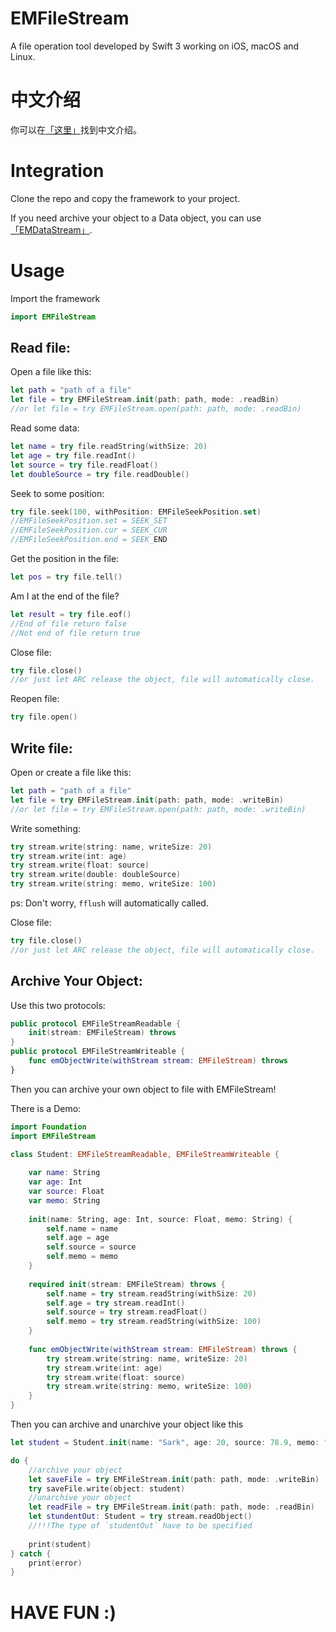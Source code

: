 # EMFileStream

A file operation tool developed by Swift 3 working on iOS, macOS and Linux.

#  中文介绍

你可以在[「这里」](http://enumsblog.com/post?pid=16011)找到中文介绍。

# Integration

Clone the repo and copy the framework to your project.

If you need archive your object to a Data object, you can use [「EMDataStream」](https://github.com/trmbhs/EMDataStream).

# Usage

Import the framework

```swift
import EMFileStream
```

## Read file:

Open a file like this:

```swift
let path = "path of a file"
let file = try EMFileStream.init(path: path, mode: .readBin)
//or let file = try EMFileStream.open(path: path, mode: .readBin)
```

Read some data:

```swift
let name = try file.readString(withSize: 20)
let age = try file.readInt()
let source = try file.readFloat()
let doubleSource = try file.readDouble()
```

Seek to some position:

```swift
try file.seek(100, withPosition: EMFileSeekPosition.set)
//EMFileSeekPosition.set = SEEK_SET
//EMFileSeekPosition.cur = SEEK_CUR
//EMFileSeekPosition.end = SEEK_END
```

Get the position in the file:

```swift
let pos = try file.tell()
```

Am I at the end of the file?

```swift
let result = try file.eof()
//End of file return false
//Not end of file return true
```

Close file:

```swift
try file.close()
//or just let ARC release the object, file will automatically close.
```

Reopen file:

```swift
try file.open()
```

## Write file:

Open or create a file like this:

```swift
let path = "path of a file"
let file = try EMFileStream.init(path: path, mode: .writeBin)
//or let file = try EMFileStream.open(path: path, mode: .writeBin)
```

Write something:

```swift
try stream.write(string: name, writeSize: 20)
try stream.write(int: age)
try stream.write(float: source)
try stream.write(double: doubleSource)
try stream.write(string: memo, writeSize: 100)
```

ps: Don't worry,  `fflush` will automatically called.

Close file:

```swift
try file.close()
//or just let ARC release the object, file will automatically close.
```

## Archive Your Object:

Use this two protocols:

```swift
public protocol EMFileStreamReadable {
    init(stream: EMFileStream) throws
}
public protocol EMFileStreamWriteable {
    func emObjectWrite(withStream stream: EMFileStream) throws
}
```

Then you can archive your own object to file with EMFileStream!

There is a Demo:

```swift
import Foundation
import EMFileStream

class Student: EMFileStreamReadable, EMFileStreamWriteable {
    
    var name: String
    var age: Int
    var source: Float
    var memo: String
    
    init(name: String, age: Int, source: Float, memo: String) {
        self.name = name
        self.age = age
        self.source = source
        self.memo = memo
    }
    
    required init(stream: EMFileStream) throws {
        self.name = try stream.readString(withSize: 20)
        self.age = try stream.readInt()
        self.source = try stream.readFloat()
        self.memo = try stream.readString(withSize: 100)
    }
    
    func emObjectWrite(withStream stream: EMFileStream) throws {
        try stream.write(string: name, writeSize: 20)
        try stream.write(int: age)
        try stream.write(float: source)
        try stream.write(string: memo, writeSize: 100)
    }   
}
```

Then you can archive and unarchive your object like this

```swift
let student = Student.init(name: "Sark", age: 20, source: 78.9, memo: "Memo..........")

do {
	//archive your object
    let saveFile = try EMFileStream.init(path: path, mode: .writeBin)
    try saveFile.write(object: student)
    //unarchive your object
    let readFile = try EMFileStream.init(path: path, mode: .readBin)
    let stundentOut: Student = try stream.readObject()
    //!!!The type of `studentOut` have to be specified
    
    print(student)
} catch {
    print(error)
}

```

# HAVE FUN :)



